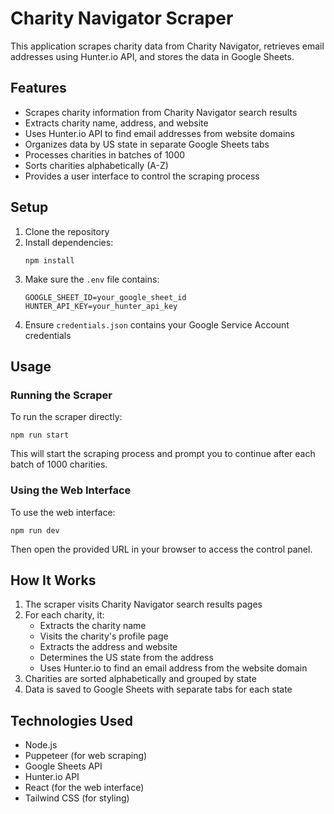 # Charity Navigator Scraper

This application scrapes charity data from Charity Navigator, retrieves email addresses using Hunter.io API, and stores the data in Google Sheets.

## Features

- Scrapes charity information from Charity Navigator search results
- Extracts charity name, address, and website
- Uses Hunter.io API to find email addresses from website domains
- Organizes data by US state in separate Google Sheets tabs
- Processes charities in batches of 1000
- Sorts charities alphabetically (A-Z)
- Provides a user interface to control the scraping process

## Setup

1. Clone the repository
2. Install dependencies:
   ```
   npm install
   ```
3. Make sure the `.env` file contains:
   ```
   GOOGLE_SHEET_ID=your_google_sheet_id
   HUNTER_API_KEY=your_hunter_api_key
   ```
4. Ensure `credentials.json` contains your Google Service Account credentials

## Usage

### Running the Scraper

To run the scraper directly:

```
npm run start
```

This will start the scraping process and prompt you to continue after each batch of 1000 charities.

### Using the Web Interface

To use the web interface:

```
npm run dev
```

Then open the provided URL in your browser to access the control panel.

## How It Works

1. The scraper visits Charity Navigator search results pages
2. For each charity, it:
   - Extracts the charity name
   - Visits the charity's profile page
   - Extracts the address and website
   - Determines the US state from the address
   - Uses Hunter.io to find an email address from the website domain
3. Charities are sorted alphabetically and grouped by state
4. Data is saved to Google Sheets with separate tabs for each state

## Technologies Used

- Node.js
- Puppeteer (for web scraping)
- Google Sheets API
- Hunter.io API
- React (for the web interface)
- Tailwind CSS (for styling)